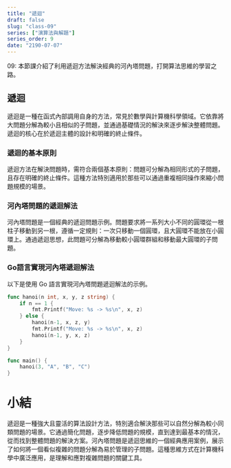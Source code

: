 ```yaml
---
title: "遞迴"
draft: false
slug: "class-09"
series: ["演算法與解題"]
series_order: 9
date: "2190-07-07"
---
```

09: 本節課介紹了利用遞迴方法解決經典的河內塔問題，打開算法思維的學習之路。

## 遞迴
遞迴是一種在函式內部調用自身的方法，常見於數學與計算機科學領域。它依靠將大問題分解為較小且相似的子問題，並通過基礎情況的解決來逐步解決整體問題。遞迴的核心在於遞迴主體的設計和明確的終止條件。

### 遞迴的基本原則
遞迴方法在解決問題時，需符合兩個基本原則：問題可分解為相同形式的子問題，且存在明確的終止條件。這種方法特別適用於那些可以通過重複相同操作來縮小問題規模的場景。

### 河內塔問題的遞迴解法
河內塔問題是一個經典的遞迴問題示例。問題要求將一系列大小不同的圓環從一根柱子移動到另一根，遵循一定規則：一次只移動一個圓環，且大圓環不能放在小圓環上。通過遞迴思想，此問題可分解為移動較小圓環群組和移動最大圓環的子問題。

### Go語言實現河內塔遞迴解法
以下是使用 Go 語言實現河內塔問題遞迴解法的示例。

```go
func hanoi(n int, x, y, z string) {
    if n == 1 {
        fmt.Printf("Move: %s -> %s\n", x, z)
    } else {
        hanoi(n-1, x, z, y)
        fmt.Printf("Move: %s -> %s\n", x, z)
        hanoi(n-1, y, x, z)
    }
}

func main() {
    hanoi(3, "A", "B", "C")
}
```

# 小結
遞迴是一種強大且靈活的算法設計方法，特別適合解決那些可以自然分解為較小同類問題的場景。它通過簡化問題，逐步降低問題的規模，直到達到最基本的情況，從而找到整體問題的解決方案。河內塔問題是遞迴思維的一個經典應用案例，展示了如何將一個看似複雜的問題分解為易於管理的子問題。這種思維方式在計算機科學中廣泛應用，是理解和應對複雜問題的關鍵工具。